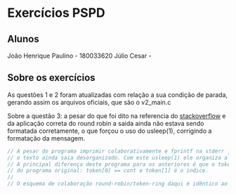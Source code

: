 # Exercícios PSPD

## Alunos

João Henrique Paulino - 180033620
Júlio Cesar -

## Sobre os exercícios

As questões 1 e 2 foram atualizadas com relação a sua condição
de parada, gerando assim os arquivos oficiais, que são o v2_main.c

Sobre a questão 3: a pesar do que foi dito na referencia do [stackoverflow](https://stackoverflow.com/questions/1716296/why-does-printf-not-flush-after-the-call-unless-a-newline-is-in-the-format-strin)
e da aplicação correta do round robin a saida ainda não estava sendo formatada corretamente, o que forçou o uso do usleep(1), corrigindo
a formatação da mensagem.

```c
// A pesar do programa imprimir colaborativamente e fprintf na stderr já fazer o flush da mensagem, 
// o texto ainda saia desorganizado. Com este usleep(1) ele organiza a saida perfeitamente.
// A principal diferença deste programa para os anteriores é que o token daqui representa 2 variáveis
// do programa original: token[0] == cont e token[1] é o indice.
//
// O esquema de colaboração round-robin/token-ring daqui é idêntico ao dos exercícios anteriores.
```
